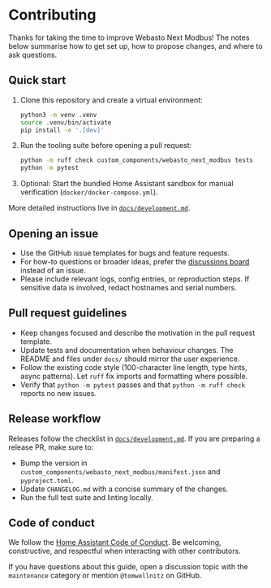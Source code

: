 # Contributing

Thanks for taking the time to improve Webasto Next Modbus! The notes below summarise how to get set up, how to propose changes, and where to ask questions.

## Quick start

1. Clone this repository and create a virtual environment:

   ```bash
   python3 -m venv .venv
   source .venv/bin/activate
   pip install -e '.[dev]'
   ```

2. Run the tooling suite before opening a pull request:

   ```bash
   python -m ruff check custom_components/webasto_next_modbus tests
   python -m pytest
   ```

3. Optional: Start the bundled Home Assistant sandbox for manual verification (`docker/docker-compose.yml`).

More detailed instructions live in [`docs/development.md`](docs/development.md).

## Opening an issue

- Use the GitHub issue templates for bugs and feature requests.
- For how-to questions or broader ideas, prefer the [discussions board](https://github.com/tomwellnitz/Webasto-Next-Modbus/discussions) instead of an issue.
- Please include relevant logs, config entries, or reproduction steps. If sensitive data is involved, redact hostnames and serial numbers.

## Pull request guidelines

- Keep changes focused and describe the motivation in the pull request template.
- Update tests and documentation when behaviour changes. The README and files under `docs/` should mirror the user experience.
- Follow the existing code style (100-character line length, type hints, async patterns). Let `ruff` fix imports and formatting where possible.
- Verify that `python -m pytest` passes and that `python -m ruff check` reports no new issues.

## Release workflow

Releases follow the checklist in [`docs/development.md`](docs/development.md#release-checklist). If you are preparing a release PR, make sure to:

- Bump the version in `custom_components/webasto_next_modbus/manifest.json` and `pyproject.toml`.
- Update `CHANGELOG.md` with a concise summary of the changes.
- Run the full test suite and linting locally.

## Code of conduct

We follow the [Home Assistant Code of Conduct](https://www.home-assistant.io/code-of-conduct/). Be welcoming, constructive, and respectful when interacting with other contributors.

If you have questions about this guide, open a discussion topic with the `maintenance` category or mention `@tomwellnitz` on GitHub.
